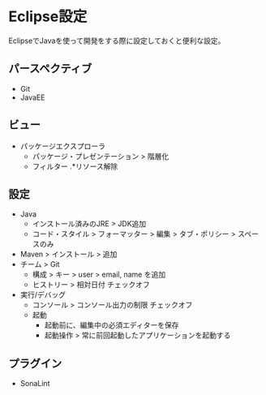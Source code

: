 # Eclipse設定

EclipseでJavaを使って開発をする際に設定しておくと便利な設定。

## パースペクティブ

* Git
* JavaEE

## ビュー

* パッケージエクスプローラ
    * パッケージ・プレゼンテーション > 階層化
    * フィルター .*リソース解除

## 設定

* Java
    * インストール済みのJRE > JDK追加
    * コード・スタイル > フォーマッター > 編集 > タブ・ポリシー > スペースのみ
* Maven > インストール > 追加
* チーム > Git
    * 構成 > キー > user > email, name を追加
    * ヒストリー > 相対日付 チェックオフ
* 実行/デバッグ
    * コンソール > コンソール出力の制限 チェックオフ
    * 起動
        * 起動前に、編集中の必須エディターを保存
        * 起動操作 > 常に前回起動したアプリケーションを起動する

## プラグイン

* SonaLint
